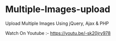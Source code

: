# Multiple-Images-upload
Upload Multiple Images Using jQuery, Ajax &amp; PHP

Watch On Youtube :- https://youtu.be/-sk20jry978
